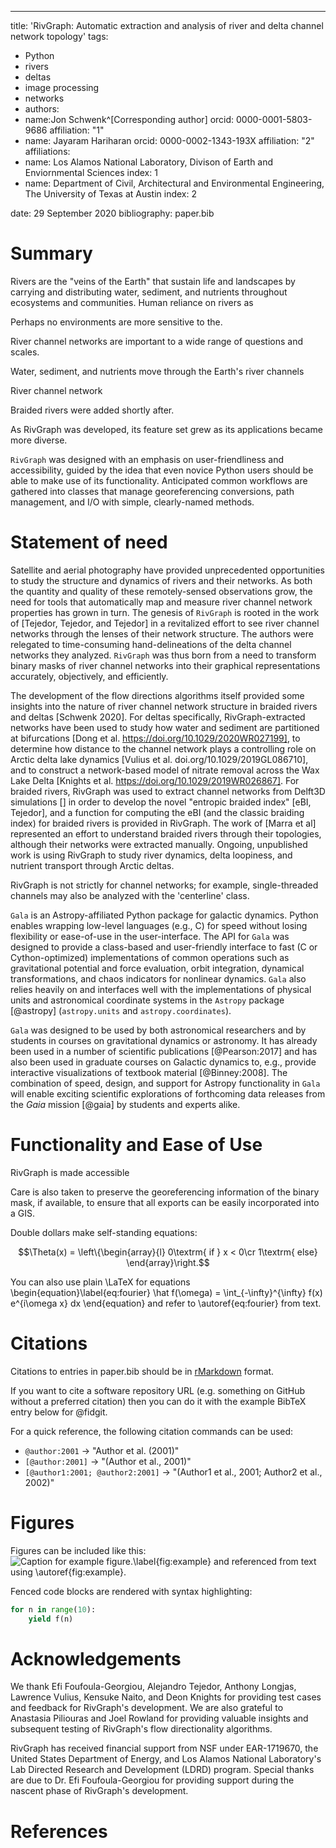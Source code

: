 ---
title: 'RivGraph: Automatic extraction and analysis of river and delta channel network topology'
tags:

  - Python
  - rivers
  - deltas
  - image processing
  - networks
  - authors:
  - name:Jon Schwenk^[Corresponding author]
    orcid: 0000-0001-5803-9686
    affiliation: "1"
  - name: Jayaram Hariharan
    orcid: 0000-0002-1343-193X
    affiliation: "2"
affiliations:
 - name: Los Alamos National Laboratory, Divison of Earth and Enviornmental Sciences
   index: 1
 - name: Department of Civil, Architectural and Environmental Engineering, The University of Texas at Austin
   index: 2

date: 29 September 2020
bibliography: paper.bib


# Summary
Rivers are the "veins of the Earth" that sustain life and landscapes by carrying and distributing water, sediment, and nutrients throughout ecosystems and communities. Human reliance on rivers as 

Perhaps no environments are more sensitive to the.

River channel networks are important to a wide range of questions and scales.

Water, sediment, and nutrients move through the Earth's river channels

River channel network

Braided rivers were added shortly after.

 As RivGraph was developed, its feature set grew as its applications became more diverse. 

`RivGraph` was designed with an emphasis on user-friendliness and accessibility, guided by the idea that even novice Python users should be able to make use of its functionality. Anticipated common workflows are gathered into classes that manage georeferencing conversions, path management, and I/O with simple, clearly-named methods. 



# Statement of need

Satellite and aerial photography have provided unprecedented opportunities to study the structure and dynamics of rivers and their networks. As both the quantity and quality of these remotely-sensed observations grow, the need for tools that automatically map and measure river channel network properties has grown in turn. The genesis of `RivGraph` is rooted in the work of [Tejedor, Tejedor, and Tejedor] in a revitalized effort to see river channel networks through the lenses of their network structure. The authors were relegated to time-consuming hand-delineations of the delta channel networks they analyzed.  `RivGraph` was thus born from a need to transform binary masks of river channel networks into their graphical representations accurately, objectively, and efficiently. 

The development of the flow directions algorithms itself provided some insights into the nature of river channel network structure in braided rivers and deltas [Schwenk 2020]. For deltas specifically, RivGraph-extracted networks have been used to study how water and sediment are partitioned at bifurcations [Dong et al. https://doi.org/10.1029/2020WR027199], to determine how distance to the channel network plays a controlling role on Arctic delta lake dynamics [Vulius et al. doi.org/10.1029/2019GL086710], and to construct a network-based model of nitrate removal across the Wax Lake Delta [Knights et al. https://doi.org/10.1029/2019WR026867]. For braided rivers, RivGraph was used to extract channel networks from Delft3D simulations [] in order to develop the novel "entropic braided index" [eBI, Tejedor], and a function for computing the eBI (and the classic braiding index) for braided rivers is provided in RivGraph. The work of [Marra et al] represented an effort to understand braided rivers through their topologies, although their networks were extracted manually. Ongoing, unpublished work is using RivGraph to study river dynamics, delta loopiness, and nutrient transport through Arctic deltas. 

RivGraph is not strictly for channel networks; for example, single-threaded channels may also be analyzed with the 'centerline' class.

`Gala` is an Astropy-affiliated Python package for galactic dynamics. Python
enables wrapping low-level languages (e.g., C) for speed without losing
flexibility or ease-of-use in the user-interface. The API for `Gala` was
designed to provide a class-based and user-friendly interface to fast (C or
Cython-optimized) implementations of common operations such as gravitational
potential and force evaluation, orbit integration, dynamical transformations,
and chaos indicators for nonlinear dynamics. `Gala` also relies heavily on and
interfaces well with the implementations of physical units and astronomical
coordinate systems in the `Astropy` package [@astropy] (`astropy.units` and
`astropy.coordinates`).

`Gala` was designed to be used by both astronomical researchers and by
students in courses on gravitational dynamics or astronomy. It has already been
used in a number of scientific publications [@Pearson:2017] and has also been
used in graduate courses on Galactic dynamics to, e.g., provide interactive
visualizations of textbook material [@Binney:2008]. The combination of speed,
design, and support for Astropy functionality in `Gala` will enable exciting
scientific explorations of forthcoming data releases from the *Gaia* mission
[@gaia] by students and experts alike.

# Functionality and Ease of Use

RivGraph is made accessible 

Care is also taken to preserve the georeferencing information of the binary mask, if available, to ensure that all exports can be easily incorporated into a GIS.



Double dollars make self-standing equations:

$$\Theta(x) = \left\{\begin{array}{l}
0\textrm{ if } x < 0\cr
1\textrm{ else}
\end{array}\right.$$

You can also use plain \LaTeX for equations
\begin{equation}\label{eq:fourier}
\hat f(\omega) = \int_{-\infty}^{\infty} f(x) e^{i\omega x} dx
\end{equation}
and refer to \autoref{eq:fourier} from text.

# Citations

Citations to entries in paper.bib should be in
[rMarkdown](http://rmarkdown.rstudio.com/authoring_bibliographies_and_citations.html)
format.

If you want to cite a software repository URL (e.g. something on GitHub without a preferred
citation) then you can do it with the example BibTeX entry below for @fidgit.

For a quick reference, the following citation commands can be used:
- `@author:2001`  ->  "Author et al. (2001)"
- `[@author:2001]` -> "(Author et al., 2001)"
- `[@author1:2001; @author2:2001]` -> "(Author1 et al., 2001; Author2 et al., 2002)"

# Figures

Figures can be included like this:
![Caption for example figure.\label{fig:example}](figure.png)
and referenced from text using \autoref{fig:example}.

Fenced code blocks are rendered with syntax highlighting:
```python
for n in range(10):
    yield f(n)
```

# Acknowledgements

We thank Efi Foufoula-Georgiou, Alejandro Tejedor, Anthony Longjas, Lawrence Vulius, Kensuke Naito, and Deon Knights for providing test cases and feedback for RivGraph's development. We are also grateful to Anastasia Piliouras and Joel Rowland for providing valuable insights and subsequent testing of RivGraph's flow directionality algorithms. 

RivGraph has received financial support from NSF under EAR-1719670, the United States Department of Energy, and Los Alamos National Laboratory's Lab Directed Research and Development (LDRD) program. Special thanks are due to Dr. Efi Foufoula-Georgiou for providing support during the nascent phase of RivGraph's development.

# References
